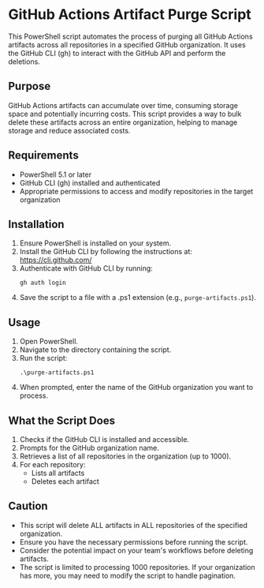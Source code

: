 # GitHub Actions Artifact Purge Script

This PowerShell script automates the process of purging all GitHub Actions artifacts across all repositories in a specified GitHub organization. It uses the GitHub CLI (gh) to interact with the GitHub API and perform the deletions.

## Purpose

GitHub Actions artifacts can accumulate over time, consuming storage space and potentially incurring costs. This script provides a way to bulk delete these artifacts across an entire organization, helping to manage storage and reduce associated costs.

## Requirements

- PowerShell 5.1 or later
- GitHub CLI (gh) installed and authenticated
- Appropriate permissions to access and modify repositories in the target organization

## Installation

1. Ensure PowerShell is installed on your system.
2. Install the GitHub CLI by following the instructions at: https://cli.github.com/
3. Authenticate with GitHub CLI by running:
   ```
   gh auth login
   ```
4. Save the script to a file with a .ps1 extension (e.g., `purge-artifacts.ps1`).

## Usage

1. Open PowerShell.
2. Navigate to the directory containing the script.
3. Run the script:
   ```
   .\purge-artifacts.ps1
   ```
4. When prompted, enter the name of the GitHub organization you want to process.

## What the Script Does

1. Checks if the GitHub CLI is installed and accessible.
2. Prompts for the GitHub organization name.
3. Retrieves a list of all repositories in the organization (up to 1000).
4. For each repository:
   - Lists all artifacts
   - Deletes each artifact

## Caution

- This script will delete ALL artifacts in ALL repositories of the specified organization.
- Ensure you have the necessary permissions before running the script.
- Consider the potential impact on your team's workflows before deleting artifacts.
- The script is limited to processing 1000 repositories. If your organization has more, you may need to modify the script to handle pagination.
